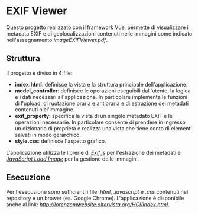 # EXIF Viewer 
Questo progetto realizzato con il framework Vue, permette di visualizzare i metadata EXIF e di geolocalizzazioni contenuti nelle immagini come indicato nell'assegnamento *imageEXIFViewer.pdf*. 

## Struttura ##
Il progetto è diviso in 4 file:
- __index.html__: definisce la vista e la struttura principale dell'applicazione.
- __model_controller__: definisce le operazioni eseguibili dall'utente, la logica e i dati necessari all'applicazione. In particolare implementa le funzioni di l'upload, di ruotazione oraria e antioraria e di estrazione dei metadati contenuti nlel'immagine.
- __exif_property__: specifica la vista di un singolo metadato EXIF e le operazioni necessarie. In particolare consente di prendere in ingresso un dizionario di proprietà e realizza una vista che tiene conto di elementi salvati in modo gerarchico.
- __style.css__: definisce l'aspetto grafico.

L'applicazione utilizza le librerie di [*Exif.js*](https://github.com/exif-js/exif-js "Exif.js") per l'estrazione dei metadati e [*JavaScript Load Image*](https://github.com/blueimp/JavaScript-Load-Image "Load Image") per la gestione delle immagini. 

## Esecuzione ##
Per l'esecuzione sono sufficienti i file *.html*, *.javascript* e *.css* contenuti nel repository e un brower (es. Google Chrome).
L'applicazione è disponibile anche al link: *http://lorenzomwebsite.altervista.org/HCI/index.html*.
